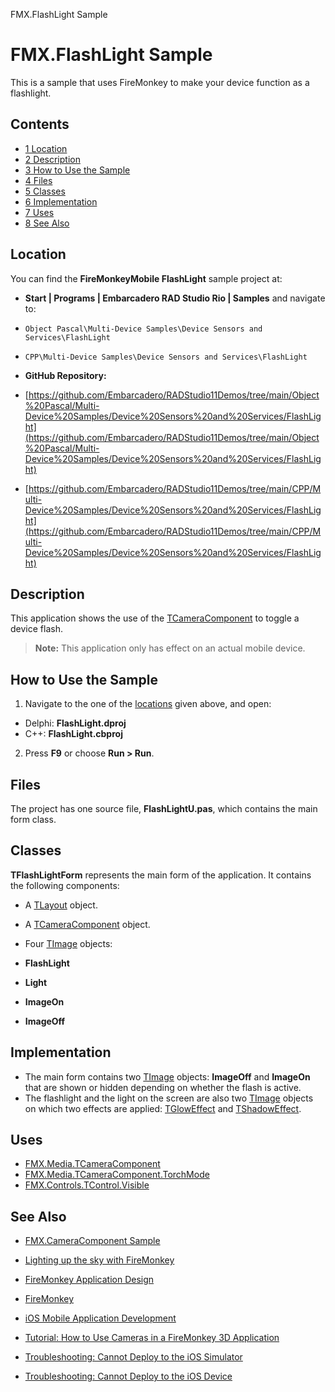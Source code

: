 FMX.FlashLight Sample[]()
# FMX.FlashLight Sample 


This is a sample that uses FireMonkey to make your device function as a flashlight.
## Contents



* [1 Location](#Location)
* [2 Description](#Description)
* [3 How to Use the Sample](#How_to_Use_the_Sample)
* [4 Files](#Files)
* [5 Classes](#Classes)
* [6 Implementation](#Implementation)
* [7 Uses](#Uses)
* [8 See Also](#See_Also)


## Location 

You can find the **FireMonkeyMobile FlashLight** sample project at:
* **Start | Programs | Embarcadero RAD Studio Rio | Samples** and navigate to:

* `Object Pascal\Multi-Device Samples\Device Sensors and Services\FlashLight`
* `CPP\Multi-Device Samples\Device Sensors and Services\FlashLight`

* **GitHub Repository:**

* [https://github.com/Embarcadero/RADStudio11Demos/tree/main/Object%20Pascal/Multi-Device%20Samples/Device%20Sensors%20and%20Services/FlashLight](https://github.com/Embarcadero/RADStudio11Demos/tree/main/Object%20Pascal/Multi-Device%20Samples/Device%20Sensors%20and%20Services/FlashLight)
* [https://github.com/Embarcadero/RADStudio11Demos/tree/main/CPP/Multi-Device%20Samples/Device%20Sensors%20and%20Services/FlashLight](https://github.com/Embarcadero/RADStudio11Demos/tree/main/CPP/Multi-Device%20Samples/Device%20Sensors%20and%20Services/FlashLight)

## Description 

This application shows the use of the [TCameraComponent](http://docwiki.embarcadero.com/Libraries/en/FMX.Media.TCameraComponent) to toggle a device flash.
> **Note:** This application only has effect on an actual mobile device.


## How to Use the Sample 


1.  Navigate to the one of the [locations](#Location) given above, and open:

*  Delphi: **FlashLight.dproj**
*  C++: **FlashLight.cbproj**

2.  Press **F9** or choose **Run > Run**.

## Files 

The project has one source file, **FlashLightU.pas**, which contains the main form class. 
## Classes 

**TFlashLightForm** represents the main form of the application. It contains the following components:
*  A [TLayout](http://docwiki.embarcadero.com/Libraries/en/FMX.Layouts.TLayout) object.
*  A [TCameraComponent](http://docwiki.embarcadero.com/Libraries/en/FMX.Media.TCameraComponent) object.
*  Four [TImage](http://docwiki.embarcadero.com/Libraries/en/FMX.Objects.TImage) objects:

* **FlashLight**
* **Light**
* **ImageOn**
* **ImageOff**

## Implementation 


*  The main form contains two [TImage](http://docwiki.embarcadero.com/Libraries/en/FMX.Objects.TImage) objects: **ImageOff** and **ImageOn** that are shown or hidden depending on whether the flash is active.
*  The flashlight and the light on the screen are also two [TImage](http://docwiki.embarcadero.com/Libraries/en/FMX.Objects.TImage) objects on which two effects are applied: [TGlowEffect](http://docwiki.embarcadero.com/Libraries/en/FMX.Effects.TGlowEffect) and [TShadowEffect](http://docwiki.embarcadero.com/Libraries/en/FMX.Effects.TShadowEffect).

## Uses 


* [FMX.Media.TCameraComponent](http://docwiki.embarcadero.com/Libraries/en/FMX.Media.TCameraComponent)
* [FMX.Media.TCameraComponent.TorchMode](http://docwiki.embarcadero.com/Libraries/en/FMX.Media.TCameraComponent.TorchMode)
* [FMX.Controls.TControl.Visible](http://docwiki.embarcadero.com/Libraries/en/FMX.Controls.TControl.Visible)

## See Also 


* [FMX.CameraComponent Sample](http://docwiki.embarcadero.com/CodeExamples/en/FMX.CameraComponent_Sample)

* [Lighting up the sky with FireMonkey](http://blogs.embarcadero.com/sarinadupont/2013/03/25/lighting-up-the-sky-with-firemonkey/)
* [FireMonkey Application Design](http://docwiki.embarcadero.com/RADStudio/en/FireMonkey_Application_Design)
* [FireMonkey](http://docwiki.embarcadero.com/RADStudio/en/FireMonkey)
* [iOS Mobile Application Development](http://docwiki.embarcadero.com/RADStudio/en/iOS_Mobile_Application_Development)
* [Tutorial: How to Use Cameras in a FireMonkey 3D Application](http://docwiki.embarcadero.com/RADStudio/en/Tutorial:_How_to_Use_Cameras_in_a_FireMonkey_3D_Application)
* [Troubleshooting: Cannot Deploy to the iOS Simulator](http://docwiki.embarcadero.com/RADStudio/en/Troubleshooting:_Cannot_Deploy_iOS_App_to_iOS_Simulator)
* [Troubleshooting: Cannot Deploy to the iOS Device](http://docwiki.embarcadero.com/RADStudio/en/Troubleshooting:_Cannot_Deploy_to_the_iOS_Device)





